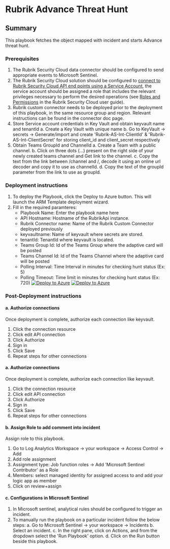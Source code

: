 # Rubrik Advance Threat Hunt

## Summary

This playbook fetches the object mapped with incident and starts Advance threat hunt.

### Prerequisites

1. The Rubrik Security Cloud data connector should be configured to send appropriate events to Microsoft Sentinel.
2. The Rubrik Security Cloud solution should be configured to [connect to Rubrik Security Cloud API end points using a Service Account](https://docs.rubrik.com/en-us/saas/saas/polaris_api_access_with_service_accounts.html), the service account should be assigned a role that includes the relevant privileges necessary to perform the desired operations (see [Roles and Permissions](https://docs.rubrik.com/en-us/saas/saas/common/roles_and_permissions.html) in the Rubrik Security Cloud user guide).
3. Rubrik custom connector needs to be deployed prior to the deployment of this playbook, in the same resource group and region. Relevant instructions can be found in the connector doc page.
4. Store Service account credentials in Key Vault and obtain keyvault name and tenantId
    a. Create a Key Vault with unique name
    b. Go to KeyVault -> secrets -> Generate/import and create 'Rubrik-AS-Int-ClientId' & 'Rubrik-AS-Int-ClientSecret' for storing client_id and client_secret respectively
5. Obtain Teams GroupId and ChannelId
    a. Create a Team with a public channel.
    b. Click on three dots (...) present on the right side of your newly created teams channel and Get link to the channel.
    c. Copy the text from the link between /channel and /, decode it using an online url decoder and copy it to use as channelId.
    d. Copy the text of the groupId parameter from the link to use as groupId.

### Deployment instructions

1. To deploy the Playbook, click the Deploy to Azure button. This will launch the ARM Template deployment wizard.
2. Fill in the required paramteres:
    * Playbook Name: Enter the playbook name here
    * API Hostname: Hostname of the RubrikApi instance.
    * Rubrik Connector name: Name of the Rubrik Custom Connector deployed previously
    * keyvaultname: Name of keyvault where secrets are stored.
    * tenantId: TenantId where keyvault is located.
    * Teams Group Id: Id of the Teams Group where the adaptive card will be posted
    * Teams Channel Id: Id of the Teams Channel where the adaptive card will be posted
    * Polling Interval: Time Interval in minutes for checking hunt status (Ex: 5)
    * Polling Timeout: Time limit in minutes for checking hunt status (Ex: 720)
[![Deploy to Azure](https://aka.ms/deploytoazurebutton)](https://portal.azure.com/#create/Microsoft.Template/uri/https%3A%2F%2Fraw.githubusercontent.com%2FAzure%2FAzure-Sentinel%2Fmaster%2FSolutions%2FRubrikSecurityCloud%2FPlaybooks%2FRubrikAdvanceThreatHunt%2Fazuredeploy.json) [![Deploy to Azure](https://aka.ms/deploytoazuregovbutton)](https://portal.azure.us/#create/Microsoft.Template/uri/https%3A%2F%2Fraw.githubusercontent.com%2FAzure%2FAzure-Sentinel%2Fmaster%2FSolutions%2FRubrikSecurityCloud%2FPlaybooks%2FRubrikAdvanceThreatHunt%2Fazuredeploy.json)

### Post-Deployment instructions

#### a. Authorize connections

Once deployment is complete, authorize each connection like keyvault.

1. Click the connection resource
2. Click edit API connection
3. Click Authorize
4. Sign in
5. Click Save
6. Repeat steps for other connections

#### a. Authorize connections

Once deployment is complete, authorize each connection like keyvault.

1. Click the connection resource
2. Click edit API connection
3. Click Authorize
4. Sign in
5. Click Save
6. Repeat steps for other connections

#### b. Assign Role to add comment into incident
Assign role to this playbook.   
1. Go to Log Analytics Workspace → your workspace → Access Control → Add
2. Add role assignment
3. Assignment type: Job function roles -> Add 'Microsoft Sentinel Contributor' as a Role
4. Members: select managed identity for assigned access to and add your logic app as member
5. Click on review+assign

#### c. Configurations in Microsoft Sentinel
1. In Microsoft sentinel, analytical rules should be configured to trigger an incident.
2. To manually run the playbook on a particular incident follow the below steps:
   a. Go to Microsoft Sentinel -> your workspace -> Incidents
   b. Select an incident.
   c. In the right pane, click on Actions, and from the dropdown select the 'Run Playbook' option.
   d. Click on the Run button beside this playbook.
